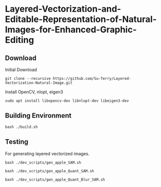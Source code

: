 # Layered-Vectorization-and-Editable-Representation-of-Natural-Images-for-Enhanced-Graphic-Editing

## Download
Initial Download
```
git clone --recursive https://github.com/Su-Terry/Layered-Vectorization-Natural-Image.git
```

Install OpenCV, nlopt, eigen3
```
sudo apt install libopencv-dev libnlopt-dev libeigen3-dev
```

## Building Environment
```
bash ./build.sh
```

## Testing
For generating layered vectorized images.
```
bash ./dev_scripts/gen_apple_SAM.sh
```
```
bash ./dev_scripts/gen_apple_Quant_SAM.sh
```
```
bash ./dev_scripts/gen_apple_Quant_Blur_SAM.sh
```
